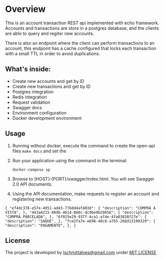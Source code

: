 # Overview
This is an account transaction REST api implemented with echo framework.
Accounts and transactions are store in a postgres database, and the clients are able to query and regiter new accounts.

There is also an endpoint where the client can perform transactions to an account, this endpoint has a
cache configured that locks each transaction with a small TTL in order to avoid duplications.


## What's inside:

- Create new accounts and get by ID
- Create new transactions and get by ID
- Postgres integration
- Redis integration
- Request validation
- Swagger docs
- Environment configuration
- Docker development environment

## Usage
1. Running without docker, execute the command to create the open-api files `make docs` and set the
3. Run your application using the command in the terminal:

    `docker-compose up`
3. Browse to {HOST}:{PORT}/swagger/index.html. You will see Swagger 2.0 API documents.
4. Using the API documentation, make requests to register an account and registering new transactions.


`{
"ef4dc378-e57e-4951-ad43-77b8d4af403d": {
"description": "COMPRA A VISTA",
},
"443a4215-80db-4614-888c-dc9be9b29656": {
"description": "COMPRA PARCELADA",
},
"6f025e29-937f-4ca1-af4e-4fa03838f27e": {
"description": "SAQUE",
},
"fce2fa7e-a698-40c8-a765-268d13190329": {
"description": "PAGAMENTO",
},
}`

## License
The project is developed by [lschmittalves@gmail.com]() under [MIT LICENSE](https://github.com/nixsolutions/golang-echo-boilerplate/blob/master/LICENSE)